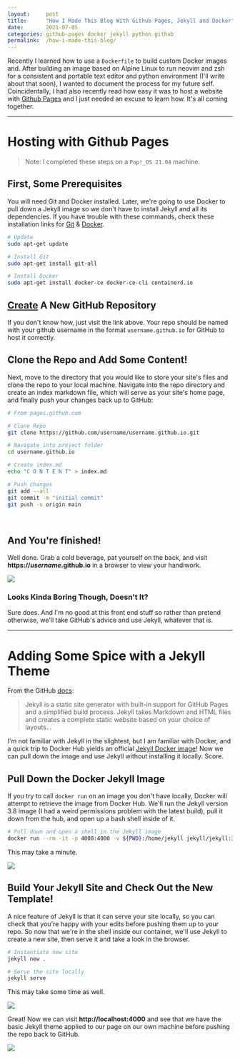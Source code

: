 ```yaml
---
layout:     post
title:      "How I Made This Blog With Github Pages, Jekyll and Docker"
date:       2021-07-05
categories: github-pages docker jekyll python github
permalink:  /how-i-made-this-blog/
---
```


Recently I learned how to use a `Dockerfile` to build custom Docker images and. After building an image based on Alpine Linux to run neovim and zsh for a consistent and portable text editor and python environment (I'll write about that soon), I wanted to document the process for my future self. Coincidentally, I had also recently read how easy it was to host a website with [Github Pages](https://pages.github.com/) and I just needed an excuse to learn how. It's all coming together.

---

# Hosting with Github Pages

> Note: I completed these steps on a `Pop!_OS 21.04` machine.

## First, Some Prerequisites
You will need Git and Docker installed. Later, we're going to use Docker to pull down a Jekyll image so we don't have to install Jekyll and all its dependencies. If you have trouble with these commands, check these installation links for [Git](https://github.com/git-guides/install-git) & [Docker](https://docs.docker.com/engine/install).

``` bash
# Update
sudo apt-get update

# Install Git
sudo apt-get install git-all

# Install Docker
sudo apt-get install docker-ce docker-ce-cli containerd.io
```

## [Create](https://docs.github.com/en/get-started/quickstart/create-a-repo) A New GitHub Repository
If you don't know how, just visit the link above. Your repo should be named with your github username in the format `username.github.io` for GitHub to host it correctly.

## Clone the Repo and Add Some Content!
Next, move to the directory that you would like to store your site's files and clone the repo to your local machine. Navigate into the repo directory and create an index markdown file, which will serve as your site's home page, and finally push your changes back up to GitHub:

``` bash
# From pages.github.com

# Clone Repo
git clone https://github.com/username/username.github.io.git

# Navigate into project folder
cd username.github.io

# Create index.md
echo "C O N T E N T" > index.md

# Push changes
git add --all
git commit -m "initial commit"
git push -u origin main
```

<br />

## And You're finished!
Well done. Grab a cold beverage, pat yourself on the back, and visit **https://_username_.github.io** in a browser to view your handiwork.
 
<img src="{{ site.url }}/assets/images/content.jpg" />

### Looks Kinda Boring Though, Doesn't It?
Sure does. And I'm no good at this front end stuff so rather than pretend otherwise, we'll take GitHub's advice and use Jekyll, whatever that is.

---

# Adding Some Spice with a Jekyll Theme

From the GitHub [docs](https://docs.github.com/en/pages/setting-up-a-github-pages-site-with-jekyll/about-github-pages-and-jekyll):

> Jekyll is a static site generator with built-in support for GitHub Pages and a simplified build process. Jekyll takes Markdown and HTML files and creates a complete static website based on your choice of layouts...

I'm not familiar with Jekyll in the slightest, but I am familiar with Docker, and a quick trip to Docker Hub yields an official [Jekyll Docker image](https://hub.docker.com/r/jekyll/jekyll)! Now we can pull down the image and use Jekyll without installing it locally. Score.

## Pull Down the Docker Jekyll Image

If you try to call `docker run` on an image you don't have locally, Docker will attempt to retrieve the image from Docker Hub. We'll run the Jekyll version 3.8 image (I had a weird permissions problem with the latest build), pull it down from the hub, and open up a bash shell inside of it.

``` bash
# Pull down and open a shell in the Jekyll image
docker run --rm -it -p 4000:4000 -v ${PWD}:/home/jekyll jekyll/jekyll:3.8 bash
```

This may take a minute.

<img src="{{ site.url }}/assets/images/docker_install.gif" />

## Build Your Jekyll Site and Check Out the New Template!

A nice feature of Jekyll is that it can serve your site locally, so you can check that you're happy with your edits before pushing them up to your repo. So now that we're in the shell inside our container, we'll use Jekyll to create a new site, then serve it and take a look in the browser.

``` bash
# Instantiate new site
jekyll new .

# Serve the site locally
jekyll serve
```

This may take some time as well.

<img src="{{ site.url }}/assets/images/jekyll_new_serve.gif" />

Great! Now we can visit **http://localhost:4000** and see that we have the basic Jekyll theme applied to our page on our own machine before pushing the repo back to GitHub.

<img src="{{ site.url }}/assets/images/jekyll_basic.jpg" />

